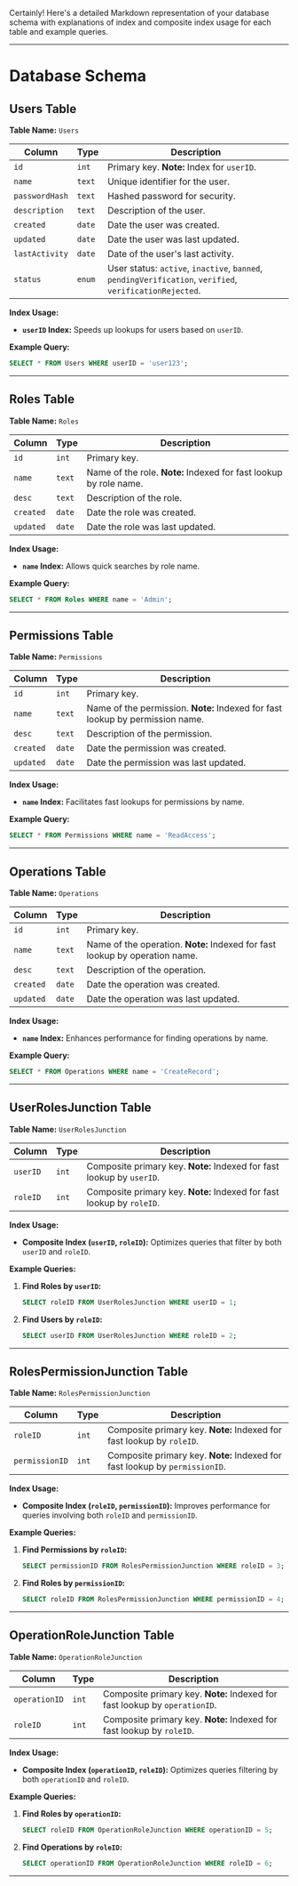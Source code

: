Certainly! Here's a detailed Markdown representation of your database schema with explanations of index and composite index usage for each table and example queries.

---

# Database Schema

## Users Table

**Table Name:** `Users`

| Column         | Type     | Description                                     |
|----------------|----------|-------------------------------------------------|
| `id`           | `int`    | Primary key. **Note:** Index for `userID`.      |
| `name`         | `text`   | Unique identifier for the user.                |
| `passwordHash` | `text`   | Hashed password for security.                  |
| `description`  | `text`   | Description of the user.                       |
| `created`      | `date`   | Date the user was created.                     |
| `updated`      | `date`   | Date the user was last updated.                |
| `lastActivity` | `date`   | Date of the user's last activity.              |
| `status`       | `enum`   | User status: `active`, `inactive`, `banned`, `pendingVerification`, `verified`, `verificationRejected`. |

**Index Usage:**

- **`userID` Index:** Speeds up lookups for users based on `userID`.

**Example Query:**

```sql
SELECT * FROM Users WHERE userID = 'user123';
```

---

## Roles Table

**Table Name:** `Roles`

| Column        | Type     | Description                                 |
|---------------|----------|---------------------------------------------|
| `id`           | `int`    | Primary key.                                |
| `name`         | `text`   | Name of the role. **Note:** Indexed for fast lookup by role name. |
| `desc`         | `text`   | Description of the role.                   |
| `created`      | `date`   | Date the role was created.                 |
| `updated`      | `date`   | Date the role was last updated.            |

**Index Usage:**

- **`name` Index:** Allows quick searches by role name.

**Example Query:**

```sql
SELECT * FROM Roles WHERE name = 'Admin';
```

---

## Permissions Table

**Table Name:** `Permissions`

| Column        | Type     | Description                                 |
|---------------|----------|---------------------------------------------|
| `id`           | `int`    | Primary key.                                |
| `name`         | `text`   | Name of the permission. **Note:** Indexed for fast lookup by permission name. |
| `desc`         | `text`   | Description of the permission.             |
| `created`      | `date`   | Date the permission was created.           |
| `updated`      | `date`   | Date the permission was last updated.      |

**Index Usage:**

- **`name` Index:** Facilitates fast lookups for permissions by name.

**Example Query:**

```sql
SELECT * FROM Permissions WHERE name = 'ReadAccess';
```

---

## Operations Table

**Table Name:** `Operations`

| Column        | Type     | Description                                 |
|---------------|----------|---------------------------------------------|
| `id`           | `int`    | Primary key.                                |
| `name`         | `text`   | Name of the operation. **Note:** Indexed for fast lookup by operation name. |
| `desc`         | `text`   | Description of the operation.              |
| `created`      | `date`   | Date the operation was created.            |
| `updated`      | `date`   | Date the operation was last updated.       |

**Index Usage:**

- **`name` Index:** Enhances performance for finding operations by name.

**Example Query:**

```sql
SELECT * FROM Operations WHERE name = 'CreateRecord';
```

---

## UserRolesJunction Table

**Table Name:** `UserRolesJunction`

| Column        | Type     | Description                                         |
|---------------|----------|-----------------------------------------------------|
| `userID`      | `int`    | Composite primary key. **Note:** Indexed for fast lookup by `userID`. |
| `roleID`      | `int`    | Composite primary key. **Note:** Indexed for fast lookup by `roleID`. |

**Index Usage:**

- **Composite Index (`userID`, `roleID`):** Optimizes queries that filter by both `userID` and `roleID`.

**Example Queries:**

1. **Find Roles by `userID`:**

   ```sql
   SELECT roleID FROM UserRolesJunction WHERE userID = 1;
   ```

2. **Find Users by `roleID`:**

   ```sql
   SELECT userID FROM UserRolesJunction WHERE roleID = 2;
   ```

---

## RolesPermissionJunction Table

**Table Name:** `RolesPermissionJunction`

| Column        | Type     | Description                                         |
|---------------|----------|-----------------------------------------------------|
| `roleID`      | `int`    | Composite primary key. **Note:** Indexed for fast lookup by `roleID`. |
| `permissionID`| `int`    | Composite primary key. **Note:** Indexed for fast lookup by `permissionID`. |

**Index Usage:**

- **Composite Index (`roleID`, `permissionID`):** Improves performance for queries involving both `roleID` and `permissionID`.

**Example Queries:**

1. **Find Permissions by `roleID`:**

   ```sql
   SELECT permissionID FROM RolesPermissionJunction WHERE roleID = 3;
   ```

2. **Find Roles by `permissionID`:**

   ```sql
   SELECT roleID FROM RolesPermissionJunction WHERE permissionID = 4;
   ```

---

## OperationRoleJunction Table

**Table Name:** `OperationRoleJunction`

| Column        | Type     | Description                                         |
|---------------|----------|-----------------------------------------------------|
| `operationID` | `int`    | Composite primary key. **Note:** Indexed for fast lookup by `operationID`. |
| `roleID`      | `int`    | Composite primary key. **Note:** Indexed for fast lookup by `roleID`. |

**Index Usage:**

- **Composite Index (`operationID`, `roleID`):** Optimizes queries filtering by both `operationID` and `roleID`.

**Example Queries:**

1. **Find Roles by `operationID`:**

   ```sql
   SELECT roleID FROM OperationRoleJunction WHERE operationID = 5;
   ```

2. **Find Operations by `roleID`:**

   ```sql
   SELECT operationID FROM OperationRoleJunction WHERE roleID = 6;
   ```

---
